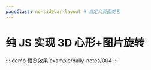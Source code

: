 ```yaml
---
pageClass: no-sidebar-layout # 自定义页面类名
---
```


# 纯 JS 实现 3D 心形+图片旋转

::: demo 预览效果
example/daily-notes/004
:::
